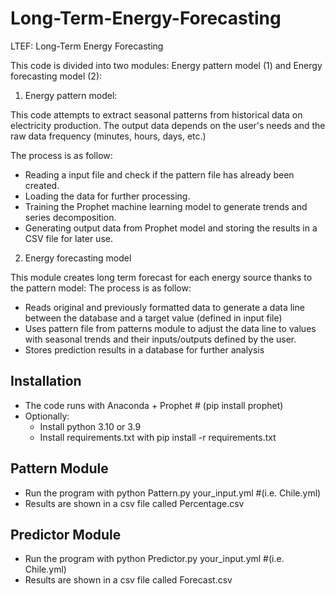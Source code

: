 # Long-Term-Energy-Forecasting
LTEF: Long-Term Energy Forecasting

This code is divided into two modules: Energy pattern model (1) and Energy forecasting model (2):

1) Energy pattern model:

This code attempts to extract seasonal patterns from historical data on electricity production. The output data depends on the user's needs and the raw data frequency (minutes, hours, days, etc.)

The process is as follow:

- Reading a input file and check if the pattern file has already been created.
- Loading the data for further processing.
- Training the Prophet machine learning model to generate trends and series decomposition.
- Generating output data from Prophet model and storing the results in a CSV file for later use.

2) Energy forecasting model

This module creates long term forecast for each energy source thanks to the pattern model: The process is as follow:

- Reads original and previously formatted data to generate a data line between the database and a target value (defined in input file)
- Uses pattern file from patterns module to adjust the data line to values with seasonal trends and their inputs/outputs defined by the user.
- Stores prediction results in a database for further analysis





## Installation
- The code runs with Anaconda + Prophet # (pip install prophet)
- Optionally:
  - Install python 3.10 or 3.9
  - Install requirements.txt with pip install -r requirements.txt

## Pattern Module

- Run the program with python Pattern.py your_input.yml  #(i.e. Chile.yml)
- Results are shown in a csv file called Percentage.csv


## Predictor Module

- Run the program with python Predictor.py your_input.yml  #(i.e. Chile.yml)
- Results are shown in a csv file called Forecast.csv
